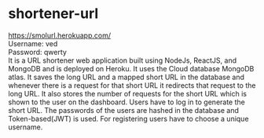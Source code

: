 # shortener-url
https://smolurl.herokuapp.com/
<br/>
Username: ved <br/>
Password: qwerty
<br/>
It is a URL shortener web application built using NodeJs, ReactJS, and MongoDB and is deployed on Heroku. It uses the Cloud database MongoDB atlas. It saves the long URL and a mapped short URL in the database and whenever there is a request for that short URL it redirects that request to the long URL. It also stores the number of requests for the short URL which is shown to the user on the dashboard. Users have to log in to generate the short URL. The passwords of the users are hashed in the database and Token-based(JWT) is used. For registering users have to choose a unique username.
